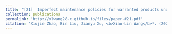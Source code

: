 ```yaml
---
title: "[21]  Imperfect maintenance policies for warranted products under stochastic performance degradation"
collection: publications
permalink: 'http://xlwang28-c.github.io/files/paper-#21.pdf'
citation: 'Xiujie Zhao, Bin Liu, Jianyu Xu, <b>Xiao-Lin Wang</b>*. (2023). &quot; Imperfect maintenance policies for warranted products under stochastic performance degradation.&quot; <i>European Journal of Operational Research, </i>. 308(1): 150-165.'
---
```

